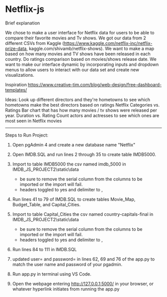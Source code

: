 # Netflix-js

Brief explanation

We chose to make a user interface for Netflix data for users to be able to compare their favorite movies and Tv shows. We got our data from 2 different CSVs from Kaggle (https://www.kaggle.com/netflix-inc/netflix-prize-data, kaggle.com/shivamb/netflix-shows). We want to make a map based on how many movies and TV shows have been released in each country. Do ratings comparison based on movies/shows release date. We want to make our interface dynamic by incorporating inputs and dropdown menus to allow users to interact with our data set and create new visualizations. 

Inspiration
https://www.creative-tim.com/blog/web-design/free-dashboard-templates/

Ideas:
Look up different directors and they're hometowns to see which hometowns make the best directors based on ratings
Netflix Categories vs. Ratings
Bar chart that has how many movies / tv shows were released per year.
Duration vs. Rating
Count actors and actresses to see which ones are most seen in Netflix movies


----------------------------------------------------
Steps to Run Project:

1) Open pgAdmin 4 and create a new database name "Netflix"

2) Open IMDB.SQL and run lines 2 through 35 to create table IMDB5000.

3) Import to table IMDB5000 the csv named imdb_5000 in IMDB_JS_PROJECT2\static\data
    - be sure to remove the serial column from the columns to be imported or the import will fail.
    - headers toggled to yes and delimiter to ,

4) Run lines 41 to 79 of IMDB.SQL to create tables Movie_Map, Budget_Table, and Capital_Cities.

5) Import to table Capital_Cities the csv named country-capitals-final in IMDB_JS_PROJECT2\static\data
    - be sure to remove the serial column from the columns to be imported or the import will fail.
    - headers toggled to yes and delimiter to ,

6) Run lines 84 to 111 in IMDB.SQL

7) updated user= and password= in lines 62, 69 and 76 of the app.py to match the user name and password of your pgadmin. 

8) Run app.py in terminal using VS Code.

9) Open the webpage entering http://127.0.0.1:5000/ in your browser, or whatever hyperlink initiates from running the app.py


